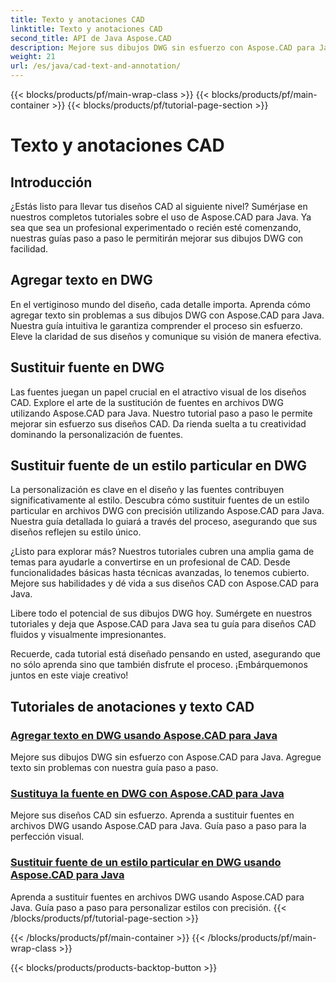 ```yaml
---
title: Texto y anotaciones CAD
linktitle: Texto y anotaciones CAD
second_title: API de Java Aspose.CAD
description: Mejore sus dibujos DWG sin esfuerzo con Aspose.CAD para Java. Domine la adición y sustitución de fuentes en archivos DWG. Guías paso a paso para la perfección visual.
weight: 21
url: /es/java/cad-text-and-annotation/
---
```


{{< blocks/products/pf/main-wrap-class >}}
{{< blocks/products/pf/main-container >}}
{{< blocks/products/pf/tutorial-page-section >}}

# Texto y anotaciones CAD


## Introducción 

¿Estás listo para llevar tus diseños CAD al siguiente nivel? Sumérjase en nuestros completos tutoriales sobre el uso de Aspose.CAD para Java. Ya sea que sea un profesional experimentado o recién esté comenzando, nuestras guías paso a paso le permitirán mejorar sus dibujos DWG con facilidad.

## Agregar texto en DWG

En el vertiginoso mundo del diseño, cada detalle importa. Aprenda cómo agregar texto sin problemas a sus dibujos DWG con Aspose.CAD para Java. Nuestra guía intuitiva le garantiza comprender el proceso sin esfuerzo. Eleve la claridad de sus diseños y comunique su visión de manera efectiva.

## Sustituir fuente en DWG

Las fuentes juegan un papel crucial en el atractivo visual de los diseños CAD. Explore el arte de la sustitución de fuentes en archivos DWG utilizando Aspose.CAD para Java. Nuestro tutorial paso a paso le permite mejorar sin esfuerzo sus diseños CAD. Da rienda suelta a tu creatividad dominando la personalización de fuentes.

## Sustituir fuente de un estilo particular en DWG

La personalización es clave en el diseño y las fuentes contribuyen significativamente al estilo. Descubra cómo sustituir fuentes de un estilo particular en archivos DWG con precisión utilizando Aspose.CAD para Java. Nuestra guía detallada lo guiará a través del proceso, asegurando que sus diseños reflejen su estilo único.

¿Listo para explorar más? Nuestros tutoriales cubren una amplia gama de temas para ayudarle a convertirse en un profesional de CAD. Desde funcionalidades básicas hasta técnicas avanzadas, lo tenemos cubierto. Mejore sus habilidades y dé vida a sus diseños CAD con Aspose.CAD para Java.

Libere todo el potencial de sus dibujos DWG hoy. Sumérgete en nuestros tutoriales y deja que Aspose.CAD para Java sea tu guía para diseños CAD fluidos y visualmente impresionantes.

Recuerde, cada tutorial está diseñado pensando en usted, asegurando que no sólo aprenda sino que también disfrute el proceso. ¡Embárquemonos juntos en este viaje creativo!
## Tutoriales de anotaciones y texto CAD
### [Agregar texto en DWG usando Aspose.CAD para Java](./add-text-in-dwg/)
Mejore sus dibujos DWG sin esfuerzo con Aspose.CAD para Java. Agregue texto sin problemas con nuestra guía paso a paso.
### [Sustituya la fuente en DWG con Aspose.CAD para Java](./substitute-font-in-dwg/)
Mejore sus diseños CAD sin esfuerzo. Aprenda a sustituir fuentes en archivos DWG usando Aspose.CAD para Java. Guía paso a paso para la perfección visual.
### [Sustituir fuente de un estilo particular en DWG usando Aspose.CAD para Java](./substitute-font-of-particular-style-in-dwg/)
Aprenda a sustituir fuentes en archivos DWG usando Aspose.CAD para Java. Guía paso a paso para personalizar estilos con precisión.
{{< /blocks/products/pf/tutorial-page-section >}}

{{< /blocks/products/pf/main-container >}}
{{< /blocks/products/pf/main-wrap-class >}}

{{< blocks/products/products-backtop-button >}}
